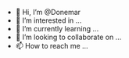 - 👋 Hi, I’m @Donemar
- 👀 I’m interested in ...
- 🌱 I’m currently learning ...
- 💞️ I’m looking to collaborate on ...
- 📫 How to reach me ...

<!---
Donemar/Donemar is a ✨ special ✨ repository because its `README.md` (this file) appears on your GitHub profile.
You can click the Preview link to take a look at your changes.
--->
